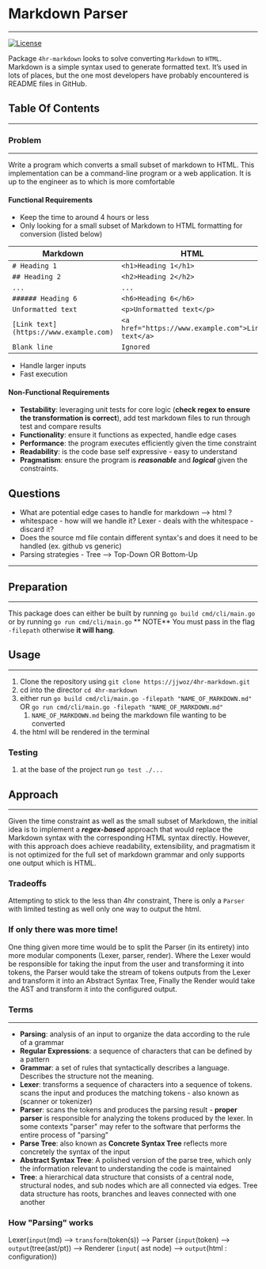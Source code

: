 # Markdown Parser

---
[![License](https://img.shields.io/badge/license-MIT-blue.svg)](LICENSE)

Package `4hr-markdown` looks to solve converting `Markdown` to `HTML`. Markdown is a simple syntax used to generate
formatted text. It’s used in lots of places, but the one most developers have probably encountered is README files in
GitHub.

## Table Of Contents

---

### Problem

---

Write a program which converts a small subset of markdown to HTML. This implementation can be a command-line program or
a web application. It is up to the engineer as to which is more comfortable

#### Functional Requirements

* Keep the time to around 4 hours or less
* Only looking for a small subset of Markdown to HTML formatting for conversion (listed below)

| Markdown                               | HTML                                              |
|----------------------------------------|---------------------------------------------------|
| `# Heading 1`                          | `<h1>Heading 1</h1>`                              |
| `## Heading 2`                         | `<h2>Heading 2</h2>`                              |
| `...`                                  | `...`                                             |
| `###### Heading 6`                     | `<h6>Heading 6</h6>`                              |
| `Unformatted text`                     | `<p>Unformatted text</p>`                         |
| `[Link text](https://www.example.com)` | `<a href="https://www.example.com">Link text</a>` |
| `Blank line`                           | `Ignored`                                         |

* Handle larger inputs
* Fast execution

#### Non-Functional Requirements

* **Testability**: leveraging unit tests for core logic (**check regex to ensure the transformation is correct**), add
  test markdown files to run through test and compare results
* **Functionality**: ensure it functions as expected, handle edge cases
* **Performance**: the program executes efficiently given the time constraint
* **Readability**: is the code base self expressive - easy to understand
* **Pragmatism**: ensure the program is ***reasonable*** and ***logical*** given the constraints.

## Questions

* What are potential edge cases to handle for markdown --> html ?
* whitespace - how will we handle it? Lexer - deals with the whitespace - discard it?
* Does the source md file contain different syntax's and does it need to be handled (ex. github vs generic)
* Parsing strategies - Tree --> Top-Down OR Bottom-Up

---

## Preparation

---
This package does can either be built by running `go build cmd/cli/main.go` or by running `go run cmd/cli/main.go` **
NOTE**
You must pass in the flag ` -filepath` otherwise **it will hang**.

## Usage

---

1. Clone the repository using `git clone https://jjwoz/4hr-markdown.git`
2. cd into the director `cd 4hr-markdown`
3. either run `go build cmd/cli/main.go -filepath "NAME_OF_MARKDOWN.md"`
   OR `go run cmd/cli/main.go -filepath "NAME_OF_MARKDOWN.md"`
    1. `NAME_OF_MARKDOWN.md` being the markdown file wanting to be converted
4. the html will be rendered in the terminal

### Testing

1. at the base of the project run `go test ./...`

## Approach

---
Given the time constraint as well as the small subset of Markdown, the initial idea is to implement a ***regex-based***
approach that would replace the Markdown syntax with the corresponding HTML syntax directly. However, with this approach
does achieve readability, extensibility, and pragmatism it is not optimized for the full set of markdown grammar and
only supports one output which is HTML.

### Tradeoffs

Attempting to stick to the less than 4hr constraint, There is only a `Parser` with limited testing as well only one way
to output the html.

### If only there was more time!

One thing given more time would be to split the Parser (in its entirety) into more modular components (Lexer, parser,
render). Where the Lexer would be responsible for taking the input from the user and transforming it into tokens, the
Parser would take the stream of tokens outputs from the Lexer and transform it into an Abstract Syntax Tree, Finally the
Render would take the AST and transform it into the configured output.

### Terms

---

* **Parsing**: analysis of an input to organize the data according to the rule of a grammar
* **Regular Expressions**: a sequence of characters that can be defined by a pattern
* **Grammar**: a set of rules that syntactically describes a language. Describes the structure not the meaning.
* **Lexer**: transforms a sequence of characters into a sequence of tokens. scans the input and produces the matching
  tokens - also known as (scanner or tokenizer)
* **Parser**: scans the tokens and produces the parsing result - **proper parser** is responsible for analyzing the
  tokens produced by the lexer. In some contexts "parser" may refer to the software that performs the entire process
  of "parsing"
* **Parse Tree**: also known as **Concrete Syntax Tree** reflects more concretely the syntax of the input
* **Abstract Syntax Tree**: A polished version of the parse tree, which only the information relevant to understanding
  the code is maintained
* **Tree**: a hierarchical data structure that consists of a central node, structural nodes, and sub nodes which are all
  connected via edges. Tree data structure has roots, branches and leaves connected with one another

### How "Parsing" works

Lexer(`input`(md) --> `transform`(token(s)) --> Parser (`input`(token) --> `output`(tree(ast/pt)) --> Renderer (`input`(
ast node) --> `output`(html : configuration))